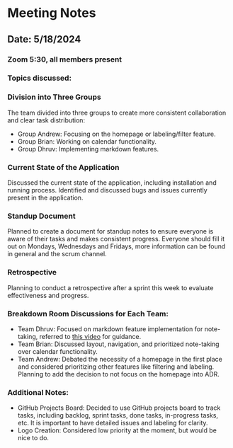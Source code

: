 # Meeting Notes

## Date: 5/18/2024

### Zoom 5:30, all members present

### Topics discussed:

### Division into Three Groups

The team divided into three groups to create more consistent collaboration and clear task distribution:

- Group Andrew: Focusing on the homepage or labeling/filter feature.
- Group Brian: Working on calendar functionality.
- Group Dhruv: Implementing markdown features.

### Current State of the Application

Discussed the current state of the application, including installation and running process.
Identified and discussed bugs and issues currently present in the application.

### Standup Document

Planned to create a document for standup notes to ensure everyone is aware of their tasks and makes consistent progress.
Everyone should fill it out on Mondays, Wednesdays and Fridays, more information can be found in general and the scrum channel.

### Retrospective

Planning to conduct a retrospective after a sprint this week to evaluate effectiveness and progress.

### Breakdown Room Discussions for Each Team:

- Team Dhruv: Focused on markdown feature implementation for note-taking, referred to
  [this video](https://www.youtube.com/watch?time_continue=64&v=t8ane4BDyC8&embeds_referring_euri=https%3A%2F%2Fwww.google.com%2F&source_ve_path=MjM4NTE&feature=emb_title) for guidance.
- Team Brian: Discussed layout, navigation, and prioritized note-taking over calendar functionality.
- Team Andrew: Debated the necessity of a homepage in the first place and considered prioritizing other features like filtering and labeling. Planning to add the decision to not focus on the homepage into ADR.

### Additional Notes:

- GitHub Projects Board: Decided to use GitHub projects board to track tasks, including backlog, sprint tasks, done tasks, in-progress tasks, etc. It is important to have detailed issues and labeling for clarity.
- Logo Creation: Considered low priority at the moment, but would be nice to do.
